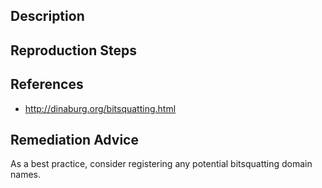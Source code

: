## Description


## Reproduction Steps


## References

- http://dinaburg.org/bitsquatting.html


## Remediation Advice

As a best practice, consider registering any potential bitsquatting domain names.
